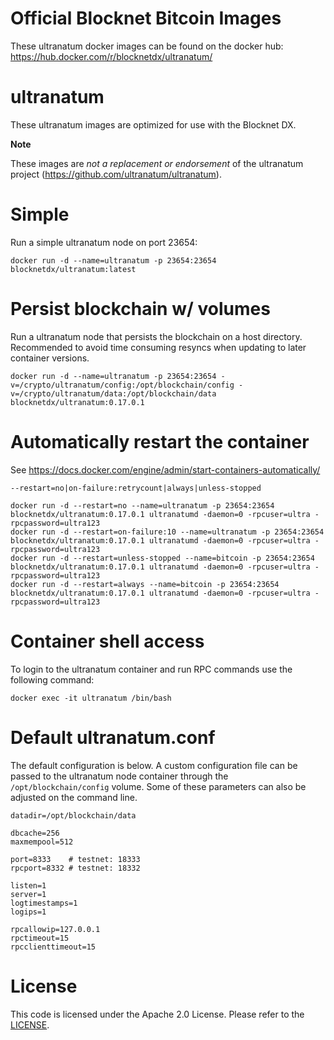 Official Blocknet Bitcoin Images
=================================

These ultranatum docker images can be found on the docker hub: https://hub.docker.com/r/blocknetdx/ultranatum/

ultranatum
========

These ultranatum images are optimized for use with the Blocknet DX.

**Note**

These images are _not a replacement or endorsement_ of the ultranatum project (https://github.com/ultranatum/ultranatum).


Simple
======

Run a simple ultranatum node on port 23654:
```
docker run -d --name=ultranatum -p 23654:23654 blocknetdx/ultranatum:latest
```


Persist blockchain w/ volumes
=============================

Run a ultranatum node that persists the blockchain on a host directory. Recommended to avoid time consuming resyncs when updating to later container versions.
```
docker run -d --name=ultranatum -p 23654:23654 -v=/crypto/ultranatum/config:/opt/blockchain/config -v=/crypto/ultranatum/data:/opt/blockchain/data blocknetdx/ultranatum:0.17.0.1
```


Automatically restart the container
===================================

See https://docs.docker.com/engine/admin/start-containers-automatically/

`--restart=no|on-failure:retrycount|always|unless-stopped`

```
docker run -d --restart=no --name=ultranatum -p 23654:23654 blocknetdx/ultranatum:0.17.0.1 ultranatumd -daemon=0 -rpcuser=ultra -rpcpassword=ultra123
docker run -d --restart=on-failure:10 --name=ultranatum -p 23654:23654 blocknetdx/ultranatum:0.17.0.1 ultranatumd -daemon=0 -rpcuser=ultra -rpcpassword=ultra123
docker run -d --restart=unless-stopped --name=bitcoin -p 23654:23654 blocknetdx/ultranatum:0.17.0.1 ultranatumd -daemon=0 -rpcuser=ultra -rpcpassword=ultra123
docker run -d --restart=always --name=bitcoin -p 23654:23654 blocknetdx/ultranatum:0.17.0.1 ultranatumd -daemon=0 -rpcuser=ultra -rpcpassword=ultra123
```


Container shell access
======================

To login to the ultranatum container and run RPC commands use the following command:
```
docker exec -it ultranatum /bin/bash
```


Default ultranatum.conf
=====================

The default configuration is below. A custom configuration file can be passed to the ultranatum  node container through the `/opt/blockchain/config` volume. Some of these parameters can also be adjusted on the command line.
```
datadir=/opt/blockchain/data

dbcache=256
maxmempool=512

port=8333    # testnet: 18333
rpcport=8332 # testnet: 18332

listen=1
server=1
logtimestamps=1
logips=1

rpcallowip=127.0.0.1
rpctimeout=15
rpcclienttimeout=15
```


License
=======

This code is licensed under the Apache 2.0 License. Please refer to the [LICENSE](https://github.com/BlocknetDX/dockerimages/blob/master/LICENSE).